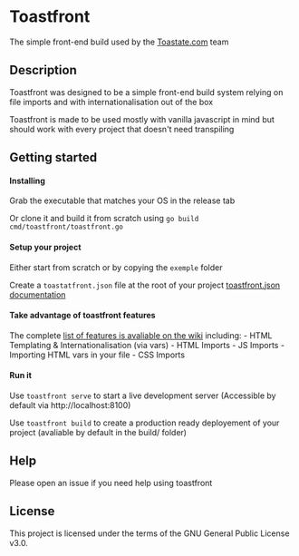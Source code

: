 # Toastfront

The simple front-end build used by the [Toastate.com](https://www.toastate.com) team 

## Description

Toastfront was designed to be a simple front-end build system relying on file imports and with internationalisation out of the box

Toastfront is made to be used mostly with vanilla javascript in mind but should work with every project that doesn't need transpiling

## Getting started

#### Installing

Grab the executable that matches your OS in the release tab

Or clone it and build it from scratch using `go build cmd/toastfront/toastfront.go`

#### Setup your project

Either start from scratch or by copying the `exemple` folder

Create a `toastatfront.json` file at the root of your project [toastfront.json documentation](https://github.com/toastate/toastfront/wiki/toastfront.json-structure)

#### Take advantage of toastfront features

The complete [list of features is avaliable on the wiki](https://github.com/toastate/toastfront/wiki/Toastfront-features) including:
    - HTML Templating & Internationalisation (via vars)
    - HTML Imports
    - JS Imports
        - Importing HTML vars in your file
    - CSS Imports

#### Run it

Use `toastfront serve` to start a live development server (Accessible by default via http://localhost:8100)

Use `toastfront build` to create a production ready deployement of your project (avaliable by default in the build/ folder)


## Help

Please open an issue if you need help using toastfront

## License 

This project is licensed under the terms of the GNU General Public License v3.0.

